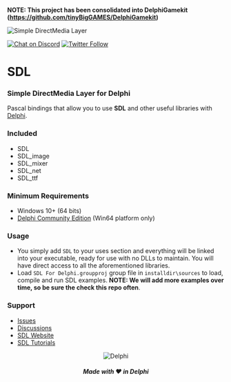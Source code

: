 **NOTE: This project has been consolidated into DelphiGamekit (https://github.com/tinyBigGAMES/DelphiGamekit)**

![Simple DirectMedia Layer](media/SDL_logo.png)  

[![Chat on Discord](https://img.shields.io/discord/754884471324672040.svg?logo=discord)](https://discord.gg/tPWjMwK) [![Twitter Follow](https://img.shields.io/twitter/follow/tinyBigGAMES?style=social)](https://twitter.com/tinyBigGAMES)
# SDL
### Simple DirectMedia Layer for Delphi

Pascal bindings that allow you to use **SDL** and other useful libraries with <a href="https://www.embarcadero.com/es/products/delphi" target="_blank">Delphi</a>. 

### Included
- SDL
- SDL_image
- SDL_mixer
- SDL_net
- SDL_ttf

### Minimum Requirements 
- Windows 10+ (64 bits)
- <a href="https://www.embarcadero.com/products/delphi/starter" target="_blank">Delphi Community Edition</a> (Win64 platform only)

### Usage
- You simply add `SDL` to your uses section and everything will be linked into your executable, ready for use with no DLLs to maintain. You will have direct access to all the aforementioned libraries.
- Load `SDL For Delphi.groupproj` group file in `installdir\sources` to load, compile and run SDL examples. **NOTE: We will add more examples over time, so be sure the check this repo often**.

### Support
- <a href="https://github.com/tinyBigGAMES/SDL/issues" target="_blank">Issues</a>
- <a href="https://github.com/tinyBigGAMES/SDL/discussions" target="_blank">Discussions</a>
- <a href="https://libsdl.org" target="_blank">SDL Website</a>
- <a href="https://lazyfoo.net/tutorials/SDL/index.php" target="_blank">SDL Tutorials</a> 


<p align="center">
<img src="media/delphi.png" alt="Delphi">
</p>
<h5 align="center">

Made with :heart: in Delphi
</h5>
